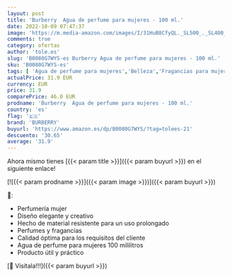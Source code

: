```yaml
---
layout: post
title: 'Burberry  Agua de perfume para mujeres - 100 ml.'
date: 2022-10-09 07:47:37
image: 'https://m.media-amazon.com/images/I/31HuB8CfyQL._SL500_._SL400_.jpg'
comments: true
category: ofertas
author: 'tole.es'
slug: 'B0080G7WYS-es Burberry Agua de perfume para mujeres - 100 ml.'
sku: 'B0080G7WYS-es'
tags: [ 'Agua de perfume para mujeres','Belleza','Fragancias para mujeres','Perfumes y fragancias','agua','burberry','de','perfume','🇪🇸', ]
actualPrice: 31.9 EUR
currency: EUR
price: 31.9
comparePrice: 46.0 EUR
prodname: 'Burberry  Agua de perfume para mujeres - 100 ml.'
country: 'es'
flag: '🇪🇸'
brand: 'BURBERRY'
buyurl: 'https://www.amazon.es/dp/B0080G7WYS/?tag=tolees-21'
descuento: '30.65'
average: '31.9'
---
```


Ahora mismo tienes [{{< param title >}}]({{< param buyurl >}}) en el siguiente enlace!

[![{{< param prodname >}}]({{< param image >}})]({{< param buyurl >}})

🔎:

- Perfumería mujer
- Diseño elegante y creativo
- Hecho de material resistente para un uso prolongado
- Perfumes y fragancias
- Calidad óptima para los requisitos del cliente
- Agua de perfume para mujeres 100 mililitros
- Producto útil y práctico

[🛒 Visítala!!!]({{< param buyurl >}})
